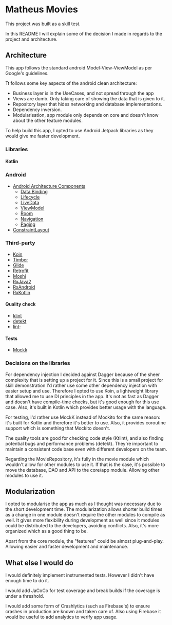 # Matheus Movies

This project was built as a skill test.

In this README I will explain some of the decision I made in regards to the project and architecture.

## Architecture

This app follows the standard android Model-View-ViewModel as per Google's guidelines.

Tt follows some key aspects of the android clean architecture:
- Business layer is in the UseCases, and not spread through the app
- Views are dumb. Only taking care of showing the data that is given to it.
- Repository layer that hides networking and database implementations.
- Dependency inversion.
- Modularisation, app module only depends on core and doesn't know about the other feature modules.

To help build this app, I opted to use Android Jetpack libraries as they would give me faster development.

### Libraries

#### Kotlin

### Android
- [Android Architecture Components](https://developer.android.com/topic/libraries/architecture)
  - [Data Binding](https://developer.android.com/topic/libraries/data-binding)
  - [Lifecycle](https://developer.android.com/topic/libraries/architecture/lifecycle)
  - [LiveData](https://developer.android.com/topic/libraries/architecture/livedata)
  - [ViewModel](https://developer.android.com/topic/libraries/architecture/viewmodel)
  - [Room](https://developer.android.com/topic/libraries/architecture/room)
  - [Navigation](https://developer.android.com/guide/navigation/navigation-getting-started)
  - [Paging](https://developer.android.com/topic/libraries/architecture/paging/)
- [ConstraintLayout](https://developer.android.com/training/constraint-layout/)

### Third-party
- [Koin](https://insert-koin.io/)
- [Timber](https://github.com/JakeWharton/timber)
- [Glide](https://github.com/bumptech/glide)
- [Retrofit](https://square.github.io/retrofit/)
- [Moshi](https://github.com/square/moshi)
- [RxJava2](https://github.com/ReactiveX/RxJava)
- [RxAndroid](https://github.com/ReactiveX/RxAndroid)
- [RxKotlin](https://github.com/ReactiveX/RxKotlin)

#### Quality check
- [klint](https://github.com/shyiko/ktlint)
- [detekt](https://github.com/arturbosch/detekt)
- [lint](https://developer.android.com/studio/write/lint):

#### Tests
- [Mockk](https://github.com/mockk/mockk)

### Decisions on the libraries

For dependency injection I decided against Dagger because of the sheer complexity that is setting up a project for it.
Since this is a small project for skill demonstration I'd rather use some other dependency injection with easier
setup and use. Therefore I opted to use Koin, a lightweight library that allowed me to use DI principles in the app.
It's not as fast as Dagger and doesn't have compile-time checks, but it's good enough for this use case. Also, it's built
in Kotlin which provides better usage with the language.

For testing, I'd rather use MockK instead of Mockito for the same reason: it's built for Kotlin and therefore it's better to use.
Also, it provides coroutine support which is something that Mockito doesn't.

The quality tools are good for checking code style (Ktlint), and also finding potential bugs and performance problems (detekt).
They're important to maintain a consistent code base even with different developers on the team.

Regarding the MovieRepository, it's fully in the movie module which wouldn't allow for other modules to use it.
If that is the case, it's possible to move the database, DAO and API to the core/app module. Allowing other modules to use it.

## Modularization

I opted to modularise the app as much as I thought was necessary due to the short development time.
The modularization allows shorter build times as a change in one module doesn't require the other modules to compile as well.
It gives more flexibility during development as well since it modules could be distributed to the developers, avoiding conflicts.
Also, it's more organized which as a good thing to be.

Apart from the core module, the "features" could be almost plug-and-play. Allowing easier and faster development and maintenance.

## What else I would do

I would definitely implement instrumented tests. However I didn't have enough time to do it. 

I would add JaCoCo for test coverage and break builds if the coverage is under a threshold.

I would add some form of Crashlytics (such as Firebase's) to ensure crashes in production are known and taken care of.
Also using Firebase it would be useful to add analytics to verify app usage.